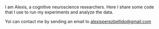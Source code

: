 I am Alexis, a cognitive neuroscience researchers. Here I share some code that I use to run my experiments and analyze the data.

Yoi can contact me by sending an email to alexisperezbellido@gmail.com

<!---
alepebel/alepebel is a ✨ special ✨ repository because its `README.md` (this file) appears on your GitHub profile.
You can click the Preview link to take a look at your changes.
--->
